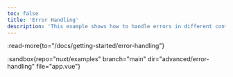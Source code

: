 ```yaml
---
toc: false
title: 'Error Handling'
description: 'This example shows how to handle errors in different contexts: pages, plugins, components and middleware.'
---
```


:read-more{to="/docs/getting-started/error-handling"}

:sandbox{repo="nuxt/examples" branch="main" dir="advanced/error-handling" file="app.vue"}
